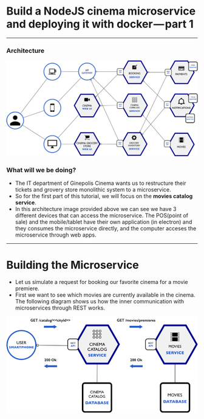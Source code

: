 # Build a NodeJS cinema microservice and deploying it with docker — part 1

---

### Architecture
![alt text](https://github.com/mharoot/Microservices/blob/master/nodejs/GinepolisCinema/images/GinepolisCinemaArchitecture.png "Ginepolis Cinema Architecture")

### What will we be doing?
- The IT department of Ginepolis Cinema wants us to restructure their tickets and grovery store monolithic system to a microservice.
- So for the first part of this tutorial, we will focus on the **movies catalog service**.
- In this architecture image provided above we can see we have 3 different devices that can access the microservice.  The POS(point of sale) and the mobile/tablet have their own application (in electron) and they consumes the microservice directly, and the computer acceses the microservice through web apps.

---

# Building the Microservice
- Let us simulate a request for booking our favorite cinema for a movie premiere.
- First we want to see which movies are currently available in the cinema.  The following diagram shows us how the inner communication with microservices through REST works.

![alt text](https://github.com/mharoot/Microservices/blob/master/nodejs/GinepolisCinema/images/CatalogAndMovieServiceArchitecture.png "Catalog and Movie Service Architecture")
